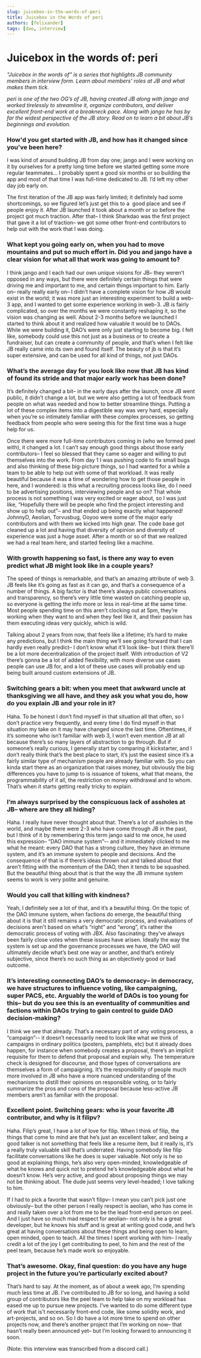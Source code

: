 ```yaml
---
slug: juicebox-in-the-words-of-peri
title: Juicebox in the Words of peri 
authors: [felixander]
tags: [dao, interview]
---
```

# Juicebox in the words of: peri

*“Juicebox in the words of” is a series that highlights JB community members in interview form. Learn about members’ roles at JB and what makes them tick.*

*peri is one of the two OG’s of JB, having created JB along with jango and worked tirelessly to streamline it, organize contributors, and deliver excellent front-end work at a breakneck pace. Along with jango he has by far the widest perspective of the JB story. Read on to learn a bit about JB’s beginnings and evolution.*

### How'd you get started with JB, and how has it changed since you've been here?

I was kind of around building JB from day one; jango and I were working on it by ourselves for a pretty long time before we started getting some more regular teammates… I probably spent a good six months or so building the app and most of that time I was full-time dedicated to JB. I’d left my other day job early on.

The first iteration of the JB app was fairly limited; it definitely had some shortcomings, so we figured let’s just get this to a  good place and see if people enjoy it. After JB launched it took about a month or so before the project got much traction. After that– I think Sharkdao was the first project that gave it a lot of traction– we got some other front-end contributors to help out with the work that I was doing.

### What kept you going early on, when you had to move mountains and put so much effort in. Did you and jango have a clear vision for what all that work was going to amount to?

I think jango and I each had our own unique visions for JB– they weren’t opposed in any ways, but there were definitely certain things that were driving me and important to me, and certain things important to him. Early on– really really early on– I didn’t have a complete vision for how JB would exist in the world; it was more just an interesting experiment to build a web-3 app, and I wanted to get some experience working in web-3. JB is fairly complicated, so over the months we were constantly reshaping it, so the vision was changing as well. About 2-3 months before we launched I started to think about it and realized how valuable it would be to DAOs. While we were building it, DAO’s were only just starting to become big. I felt like, somebody could use this not just as a business or to create a fundraiser, but can create a community of people, and that’s when I felt like JB really came into its own and found itself. The beauty of jb is that it’s super extensive, and can be used for all kind of things, not just DAOs.

### What’s the average day for you look like now that JB has kind of found its stride and that major early work has been done?

It’s definitely changed a bit– in the early days after the launch, once JB went public, it didn’t change a lot, but we were also getting a lot of feedback from people on what was needed and how to better streamline things. Putting a lot of these complex items into a digestible way was very hard, especially when you’re so intimately familiar with these complex processes, so getting feedback from people who were seeing this for the first time was a huge help for us.

Once there were more full-time contributors coming in (who we formed peel with), it changed a lot. I can’t say enough good things about those early contributors– I feel so blessed that they came so eager and willing to put themselves into the work. From day 1 I was pushing code to fix small bugs and also thinking of these big-picture things, so I had wanted for a while a team to be able to help out with some of that workload. It was really beautiful because it was a time of wondering how to get those people in here, and I wondered: is this what a recruiting process looks like, do I need to be advertising positions, interviewing people and so on? That whole process is not something I was very excited or eager about, so I was just like, “Hopefully there will be people who find the project interesting and show up to help out”– and that ended up being exactly what happened! JohnnyD, Aeolian, Torvusbug, Ooyoo were some of the major early contributors and with them we kicked into high gear. The code base got cleaned up a lot and having that diversity of opinion and diversity of experience was just a huge asset. After a month or so of that we realized we had a real team here, and started feeling like a machine.

### With growth happening so fast, is there any way to even predict what JB might look like in a couple years?

The speed of things is remarkable, and that’s an amazing attribute of web 3. JB feels like it’s going as fast as it can go, and that’s a consequence of a  number of things. A big factor is that there’s always public conversations and transparency, so there’s very little time wasted on catching people up, so everyone is getting the info more or less in real-time at the same time. Most people spending time on this aren’t clocking out at 5pm, they’re working when they want to and when they feel like it, and their passion has them executing ideas very quickly, which is wild.

Talking about 2 years from now, that feels like a lifetime; it’s hard to make any predictions, but I think the main thing we’ll see going forward that I can hardly even really predict– I don’t know what it’ll look like– but I think there’ll be a lot more decentralization of the project itself. With introduction of V2 there’s gonna be a lot of added flexibility, with more diverse use cases people can use JB for, and a lot of these use cases will probably end up being built around custom extensions of JB.

### Switching gears a bit: when you meet that awkward uncle at thanksgiving we all have, and they ask you what you do, how do you explain JB and your role in it?

Haha. To be honest I don’t find myself in that situation all that often, so I don’t practice very frequently, and every time I do find myself in that situation my take on it may have changed since the last time. Oftentimes, if it’s someone who isn’t familiar with web 3, I won’t even mention JB at all because there’s so many layers of abstraction to go through. But if someone’s really curious, I generally start by comparing it kickstarter, and I don’t really think that’s the best place to start, it’s just the easiest since it’s a fairly similar type of mechanism people are already familiar with. So you can kinda start there as an organization that raises money, but obviously the big differences you have to jump to is issuance of tokens, what that means, the programmability of it all, the restriction on money withdrawal and to whom. That’s when it starts getting really tricky to explain.

### I’m always surprised by the conspicuous lack of assholes at JB– where are they all hiding?

Haha. I really have never thought about that. There’s a lot of assholes in the world, and maybe there were 2-3 who have come through JB in the past, but I think of it by remembering this term jango said to me once, he used this expression– “DAO immune system”-- and it immediately clicked to me what he meant: every DAO that has a strong culture, they have an immune system, and it’s an immune system to people and decisions. And the consequence of that is if there’s ideas thrown out and talked about that aren’t fitting with the momentum of the DAO, then it tends to be squashed. But the beautiful thing about that is that the way the JB immune system seems to work is very polite and genuine.

### Would you call that killing with kindness?

Yeah, I definitely see a lot of that, and it’s a beautiful thing. On the topic of the DAO immune system, when factions do emerge, the beautiful thing about it is that it still remains a very democratic process, and evaluations of decisions aren't based on what’s “right” and “wrong”, it’s rather the democratic process of voting with JBX. Also fascinating: they’ve always been fairly close votes when these issues have arisen. Ideally the way the system is set up and the governance processes we have, the DAO will ultimately decide what’s best one way or another, and that’s entirely subjective, since there’s no such thing as an objectively good or bad outcome.

### It’s interesting connecting DAO’s to democracy– in democracy, we have structures to influence voting, like campaigning, super PACS, etc. Arguably the world of DAOs is too young for this– but do you see this is an eventuality of communities and factions within DAOs trying to gain control to guide DAO decision-making?

I think we see that already. That’s a necessary part of any voting process, a “campaign”-- it doesn’t necessarily need to look like what we think of campaigns in ordinary politics (posters, pamphlets, etc) but it already does happen, for instance when somebody creates a proposal, there’s an implicit requisite for them to defend that proposal and explain why. The temperature check is designed for discourse, and those types of conversations are themselves a form of campaigning. It’s the responsibility of people much more involved in JB who have a more nuanced understanding of the mechanisms to distill their opinions on responsible voting, or to fairly summarize the pros and cons of the proposal because less-active JB members aren’t as familiar with the proposal.

### Excellent point. Switching gears: who is your favorite JB contributor, and why is it filipv?

Haha. Filip’s great, I have a lot of love for filip. When I think of filip, the things that come to mind are that he’s just an excellent talker, and being a good talker is not something that feels like a resume item, but it really is, it’s a really truly valuable skill that’s underrated. Having somebody like filip facilitate conversations like he does is super valuable. Not only is he so good at explaining things, he’s also very open-minded, knowledgeable of what he knows and quick not to pretend he’s knowledgeable about what he doesn’t know. He’s very active, and good about proposing things we may not be thinking about. The dude just seems very level-headed; I love talking to him.

If I had to pick a favorite that wasn’t filipv– I mean you can’t pick just one obviously– but the other person I really respect is aeolian, who has come in and really taken over a lot from me to be the lead front-end person on peel. And I just have so much mad respect for aeolian– not only is he a great developer, but he knows his stuff and is great at writing good code, and he’s great at having conversations about these things and being open to learn, open minded, open to teach. All the times I spent working with him– I really credit a lot of the joy I get contributing to peel, to him and the rest of the peel team, because he’s made work so enjoyable.

### That’s awesome. Okay, final question: do you have any huge project in the future you’re particularly excited about?

That’s hard to say. At the moment, as of about a week ago, I’m spending much less time at JB. I’ve contributed to JB for so long, and having a solid group of contributors like the peel team to help take on my workload has eased me up to pursue new projects. I’ve wanted to do some different type of work that is’t necessarily front-end code, like some solidity work, and art-projects, and so on. So I do have a lot more time to spend on other projects now, and there’s another project that I’m working on now– that hasn’t really been announced yet– but I’m looking forward to announcing it soon.

(Note: this interview was transcribed from a discord call.)
